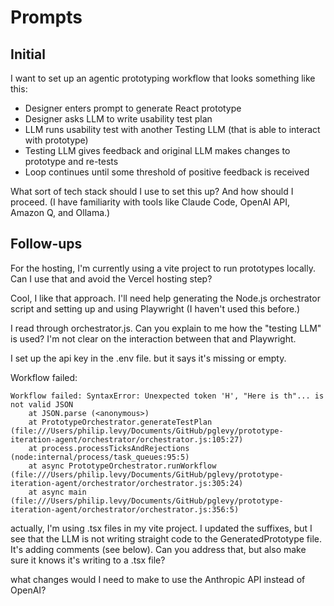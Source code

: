 # Prompts

## Initial

I want to set up an agentic prototyping workflow that looks something like this:
* Designer enters prompt to generate React prototype
* Designer asks LLM to write usability test plan
* LLM runs usability test with another Testing LLM (that is able to interact with prototype)
* Testing LLM gives feedback and original LLM makes changes to prototype and re-tests
* Loop continues until some threshold of positive feedback is received

What sort of tech stack should I use to set this up? And how should I proceed. (I have familiarity with tools like Claude Code, OpenAI API, Amazon Q, and Ollama.)

## Follow-ups

For the hosting, I'm currently using a vite project to run prototypes locally. Can I use that and avoid the Vercel hosting step?

Cool, I like that approach. I'll need help generating the Node.js orchestrator script and setting up and using Playwright (I haven't used this before.)

I read through orchestrator.js. Can you explain to me how the "testing LLM" is used? I'm not clear on the interaction between that and Playwright.

I set up the api key in the .env file. but it says it's missing or empty.

Workflow failed:

```
Workflow failed: SyntaxError: Unexpected token 'H', "Here is th"... is not valid JSON
    at JSON.parse (<anonymous>)
    at PrototypeOrchestrator.generateTestPlan (file:///Users/philip.levy/Documents/GitHub/pglevy/prototype-iteration-agent/orchestrator/orchestrator.js:105:27)
    at process.processTicksAndRejections (node:internal/process/task_queues:95:5)
    at async PrototypeOrchestrator.runWorkflow (file:///Users/philip.levy/Documents/GitHub/pglevy/prototype-iteration-agent/orchestrator/orchestrator.js:305:24)
    at async main (file:///Users/philip.levy/Documents/GitHub/pglevy/prototype-iteration-agent/orchestrator/orchestrator.js:356:5)
```

actually, I'm using .tsx files in my vite project. I updated the suffixes, but I see that the LLM is not writing straight code to the GeneratedPrototype file. It's adding comments (see below). Can you address that, but also make sure it knows it's writing to a .tsx file?

what changes would I need to make to use the Anthropic API instead of OpenAI?